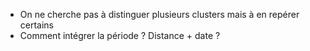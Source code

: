* On ne cherche pas à distinguer plusieurs clusters mais à en repérer certains
* Comment intégrer la période ? Distance + date ?
